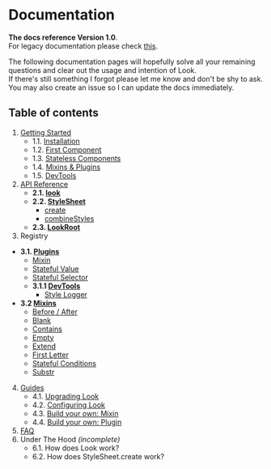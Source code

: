 # Documentation

**The docs reference Version 1.0**.<br>
For legacy documentation please check [this](https://github.com/rofrischmann/react-look/tree/9a7261b16f9a06e8cd7e64773d19714fd4181219).

The following documentation pages will hopefully solve all your remaining questions and clear out the usage and intention of Look.<br>
If there's still something I forgot please let me know and don't be shy to ask. You may also create an issue so I can update the docs immediately.

## Table of contents

1. [Getting Started](GettingStarted.md)
	* 1.1. [Installation](GettingStarted.md#1-installation)
	* 1.2. [First Component](GettingStarted.md#2-first-component)
	* 1.3. [Stateless Components](GettingStarted.md#3-stateless-components)
	* 1.4. [Mixins & Plugins](GettingStarted.md#4-mixins--plugins)
	* 1.5. [DevTools](GettingStarted.md#5-devtools)
2. [API Reference](api/)
	* **2.1. [look](api/Look.md)**
	* **2.2. [StyleSheet](api/StyleSheet.md)**
		* [create](api/StyleSheet.md#createstyles)
		* [combineStyles](api/StyleSheet.md#combinestylesstyles)
	* **2.3. [LookRoot](api/LookRoot.md)**
3. Registry
  * **3.1. [Plugins](Plugins.md)**
    * [Mixin](plugins/Mixin.md)
    * [Stateful Value](plugins/StatefulValue.md)
    * [Stateful Selector](plugins/StatefulSelector.md)
    * **3.1.1 [DevTools](Plugins.md#developertools)**
      * [Style Logger](plugins/StyleLogger.md)
  * **3.2 [Mixins](Mixins.md)**
      * [Before / After](Mixins.md#before-after)
      * [Blank](Mixins.md#blank)
      * [Contains](Mixins.md#contains)
      * [Empty](Mixins.md#empty)
      * [Extend](Mixins.md#extend)
      * [First Letter](Mixins.md#first-letter)
      * [Stateful Conditions](Mixins.md#stateful-conditions)
      * [Substr](Mixins.md#substr)
4. [Guides](guides/)
	* 4.1. [Upgrading Look](guides/upgradeLook.md)
	* 4.2. [Configuring Look](guides/configureLook.md)
	* 4.3. [Build your own: Mixin](guides/customMixin.md)
	* 4.4. [Build your own: Plugin](guides/customPlugin.md)
5. [FAQ](FAQ.md)
6. Under The Hood *(incomplete)*
	* 6.1. How does Look work?
	* 6.2. How does StyleSheet.create work?
